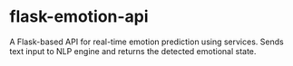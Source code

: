 # flask-emotion-api
A Flask-based API for real-time emotion prediction using services. Sends text input to NLP engine and returns the detected emotional state.
